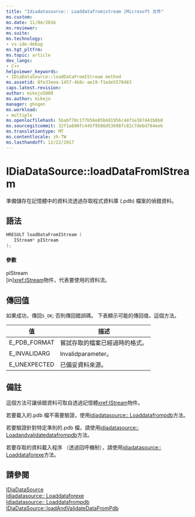 ```yaml
---
title: "Idiadatasource:: Loaddatafromistream |Microsoft 文件"
ms.custom: 
ms.date: 11/04/2016
ms.reviewer: 
ms.suite: 
ms.technology:
- vs-ide-debug
ms.tgt_pltfrm: 
ms.topic: article
dev_langs:
- C++
helpviewer_keywords:
- IDiaDataSource::loadDataFromIStream method
ms.assetid: 8fe33eea-1457-4b8c-ae19-f1ede5578483
caps.latest.revision: 
author: mikejo5000
ms.author: mikejo
manager: ghogen
ms.workload:
- multiple
ms.openlocfilehash: 5babf70c1f7b58e85b681956c44f1e387441b8b0
ms.sourcegitcommit: 32f1a690fc445f9586d53698fc82c7debd784eeb
ms.translationtype: MT
ms.contentlocale: zh-TW
ms.lasthandoff: 12/22/2017
---
```

# <a name="idiadatasourceloaddatafromistream"></a>IDiaDataSource::loadDataFromIStream
準備儲存在記憶體中的資料流透過存取程式資料庫 (.pdb) 檔案的偵錯資料。  
  
## <a name="syntax"></a>語法  
  
```C++  
HRESULT loadDataFromIStream (   
   IStream* pIStream  
);  
```  
  
#### <a name="parameters"></a>參數  
 pIStream  
 [in]<xref:IStream>物件，代表要使用的資料流。  
  
## <a name="return-value"></a>傳回值  
 如果成功，傳回`S_OK`; 否則傳回錯誤碼。 下表顯示可能的傳回值，這個方法。  
  
|值|描述|  
|-----------|-----------------|  
|E_PDB_FORMAT|嘗試存取的檔案已經過時的格式。|  
|E_INVALIDARG|Invalidparameter。|  
|E_UNEXPECTED|已備妥資料來源。|  
  
## <a name="remarks"></a>備註  
 這個方法可讓偵錯資料可取自透過記憶體<xref:IStream>物件。  
  
 若要載入的.pdb 檔不需要驗證，使用[idiadatasource:: Loaddatafrompdb](../../debugger/debug-interface-access/idiadatasource-loaddatafrompdb.md)方法。  
  
 若要驗證針對特定準則的.pdb 檔，請使用[idiadatasource:: Loadandvalidatedatafrompdb](../../debugger/debug-interface-access/idiadatasource-loadandvalidatedatafrompdb.md)方法。  
  
 若要存取的資料載入程序 （透過回呼機制），請使用[idiadatasource:: Loaddataforexe](../../debugger/debug-interface-access/idiadatasource-loaddataforexe.md)方法。  
  
## <a name="see-also"></a>請參閱  
 [IDiaDataSource](../../debugger/debug-interface-access/idiadatasource.md)   
 [Idiadatasource:: Loaddataforexe](../../debugger/debug-interface-access/idiadatasource-loaddataforexe.md)   
 [Idiadatasource:: Loaddatafrompdb](../../debugger/debug-interface-access/idiadatasource-loaddatafrompdb.md)   
 [IDiaDataSource::loadAndValidateDataFromPdb](../../debugger/debug-interface-access/idiadatasource-loadandvalidatedatafrompdb.md)